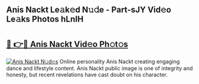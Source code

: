 ## Anis Nackt Le𝚊k𝚎d N𝚞𝚍e - Part-sJY Vid𝚎o Le𝚊ks Photos hLnIH

# <h2><a href="http://fb07dac.evod.top/?m=Anis+Nackt">🔗 👉🔴 Anis Nackt Vid𝚎o Ph𝚘t𝚘s</a></h2>

[![Anis Nackt N𝚞d𝚎s](https://i.imgur.com/8V9OHl7.gif)](http://fb07dac.evod.top/?m=Anis+Nackt)
Online personality Anis Nackt creating engaging dance and lifestyle content. Anis Nackt public image is one of integrity and honesty, but recent revelations have cast doubt on his character. 
